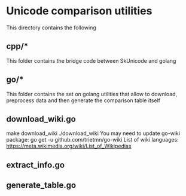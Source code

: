 Unicode comparison utilities
============================

This directory contains the following

cpp/*
-----
This folder contains the bridge code between SkUnicode and golang

go/*
----
This folder contains the set on golang utilities that allow to download, preprocess data and then generate the comparison table itself

download_wiki.go
----------------
make download_wiki
./download_wiki
You may need to update go-wiki package: go get -u github.com/trietmn/go-wiki
List of wiki languages: https://meta.wikimedia.org/wiki/List_of_Wikipedias

extract_info.go
---------------

generate_table.go
-----------------

